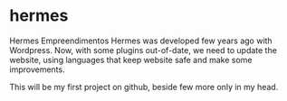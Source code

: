 # hermes
Hermes Empreendimentos
Hermes was developed few years ago with Wordpress. Now, with some plugins out-of-date, we need to update the website, using languages that keep website safe and make some improvements.

This will be my first project on github, beside few more only in my head.

